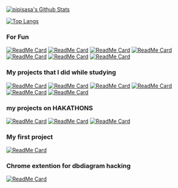 [<img alt="pipisasa's Github Stats" src="https://github-readme-stats.vercel.app/api?username=pipisasa&show_icons=true&hide_border=true">](https://github.com/pipisasa)

[![Top Langs](https://github-readme-stats.vercel.app/api/top-langs/?username=pipisasa&layout=compact&hide_border=true)](https://github.com/pipisasa)

### For Fun

[![ReadMe Card](https://github-readme-stats.vercel.app/api/pin/?username=pipisasa&repo=barnsley_fern&hide_border=true)](https://github.com/pipisasa/barnsley_fern)
[![ReadMe Card](https://github-readme-stats.vercel.app/api/pin/?username=pipisasa&repo=labirint_algorithm&hide_border=true)](https://github.com/pipisasa/labirint_algorithm)
[![ReadMe Card](https://github-readme-stats.vercel.app/api/pin/?username=pipisasa&repo=tanks_2.0&hide_border=true)](https://github.com/pipisasa/tanks_2.0)
[![ReadMe Card](https://github-readme-stats.vercel.app/api/pin/?username=pipisasa&repo=tank_canvas&hide_border=true)](https://github.com/pipisasa/tank_canvas)
[![ReadMe Card](https://github-readme-stats.vercel.app/api/pin/?username=pipisasa&repo=feed-the-kittens&hide_border=true)](https://github.com/pipisasa/feed-the-kittens)
[![ReadMe Card](https://github-readme-stats.vercel.app/api/pin/?username=pipisasa&repo=fibonacci&hide_border=true)](https://github.com/pipisasa/fibonacci)
[![ReadMe Card](https://github-readme-stats.vercel.app/api/pin/?username=pipisasa&repo=tic-tac-toe&hide_border=true)](https://github.com/pipisasa/tic-tac-toe)
### My projects that I did while studying
[![ReadMe Card](https://github-readme-stats.vercel.app/api/pin/?username=pipisasa&repo=swapi&hide_border=true)](https://github.com/pipisasa/swapi)
[![ReadMe Card](https://github-readme-stats.vercel.app/api/pin/?username=pipisasa&repo=market-template&hide_border=true)](https://github.com/pipisasa/market-template)
[![ReadMe Card](https://github-readme-stats.vercel.app/api/pin/?username=pipisasa&repo=react-hooks-todo&hide_border=true)](https://github.com/pipisasa/react-hooks-todo)
[![ReadMe Card](https://github-readme-stats.vercel.app/api/pin/?username=pipisasa&repo=simple-shop-api&hide_border=true)](https://github.com/pipisasa/simple-shop-api)
[![ReadMe Card](https://github-readme-stats.vercel.app/api/pin/?username=pipisasa&repo=graphql-todo-api&hide_border=true)](https://github.com/pipisasa/graphql-todo-api)
[![ReadMe Card](https://github-readme-stats.vercel.app/api/pin/?username=pipisasa&repo=react-app-template&hide_border=true)](https://github.com/pipisasa/react-app-template)

### my projects on HAKATHONS
[![ReadMe Card](https://github-readme-stats.vercel.app/api/pin/?username=pipisasa&repo=sep_frontend&hide_border=true)](https://github.com/pipisasa/sep_frontend)
[![ReadMe Card](https://github-readme-stats.vercel.app/api/pin/?username=pipisasa&repo=sep_backend&hide_border=true)](https://github.com/pipisasa/sep_backend)
[![ReadMe Card](https://github-readme-stats.vercel.app/api/pin/?username=pipisasa&repo=sanaripton-frontend&hide_border=true)](https://github.com/pipisasa/sanaripton-frontend)

### My first project 
[![ReadMe Card](https://github-readme-stats.vercel.app/api/pin/?username=pipisasa&repo=the_Bivvi_Hostel_LandingPage&hide_border=true)](https://github.com/pipisasa/the_Bivvi_Hostel_LandingPage)

### Chrome extention for dbdiagram hacking
[![ReadMe Card](https://github-readme-stats.vercel.app/api/pin/?username=pipisasa&repo=dbdiagram-hack&hide_border=true)](https://github.com/pipisasa/dbdiagram-hack)

